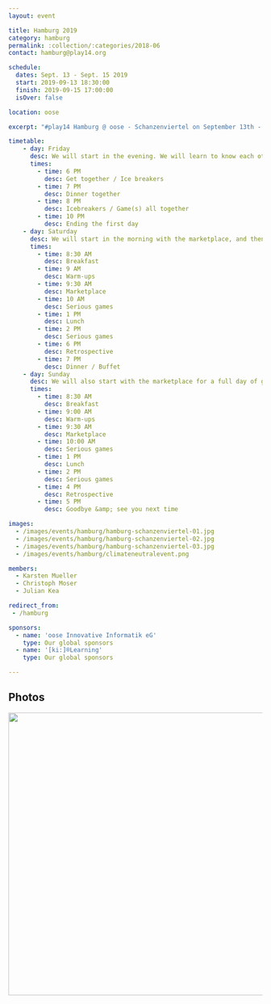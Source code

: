 ```yaml
---
layout: event

title: Hamburg 2019
category: hamburg
permalink: :collection/:categories/2018-06
contact: hamburg@play14.org

schedule:
  dates: Sept. 13 - Sept. 15 2019
  start: 2019-09-13 18:30:00
  finish: 2019-09-15 17:00:00
  isOver: false

location: oose

excerpt: "#play14 Hamburg @ oose - Schanzenviertel on September 13th - September 15th 2019"

timetable:
    - day: Friday
      desc: We will start in the evening. We will learn to know each other and share a nice dinner all together. All times are approximated.
      times:
        - time: 6 PM
          desc: Get together / Ice breakers
        - time: 7 PM
          desc: Dinner together
        - time: 8 PM
          desc: Icebreakers / Game(s) all together
        - time: 10 PM
          desc: Ending the first day
    - day: Saturday
      desc: We will start in the morning with the marketplace, and then we will play games all day long. All times are approximated.
      times:
        - time: 8:30 AM
          desc: Breakfast
        - time: 9 AM
          desc: Warm-ups
        - time: 9:30 AM
          desc: Marketplace
        - time: 10 AM
          desc: Serious games
        - time: 1 PM
          desc: Lunch
        - time: 2 PM
          desc: Serious games
        - time: 6 PM
          desc: Retrospective
        - time: 7 PM
          desc: Dinner / Buffet
    - day: Sunday
      desc: We will also start with the marketplace for a full day of games. Whoever needs to catch a plane can leave earlier. All times are approximated.
      times:
        - time: 8:30 AM
          desc: Breakfast
        - time: 9:00 AM
          desc: Warm-ups
        - time: 9:30 AM
          desc: Marketplace
        - time: 10:00 AM
          desc: Serious games
        - time: 1 PM
          desc: Lunch
        - time: 2 PM
          desc: Serious games
        - time: 4 PM
          desc: Retrospective
        - time: 5 PM
          desc: Goodbye &amp; see you next time

images:
  - /images/events/hamburg/hamburg-schanzenviertel-01.jpg
  - /images/events/hamburg/hamburg-schanzenviertel-02.jpg
  - /images/events/hamburg/hamburg-schanzenviertel-03.jpg
  - /images/events/hamburg/climateneutralevent.png

members:
  - Karsten Mueller
  - Christoph Moser
  - Julian Kea

redirect_from:
 - /hamburg

sponsors:
  - name: 'oose Innovative Informatik eG'
    type: Our global sponsors
  - name: '[ki:]®Learning'
    type: Our global sponsors

---
```


## Photos

<a href='https://photos.app.goo.gl/3YRsYkFqHLuBSRyMA' target="_blank">
  <img src='https://lh3.googleusercontent.com/Go8tsH2g1rZ4lss6CxDKCrxRz67WQDUFLqfSVDd2TrOqcMmLsghyFpyXqtywMtymRkjiYRwFXI9HNoNaqr5lGkpP6300TMRDCswvlN8uPI8hWh_dJuOvLMvuyhwCjSmeZba8-K5OK1BqlJyK8NJCZOCKQBccTDbng89VeUPxifH_SizhihXCfGN4UFXYrhT4iWDANc363ofneBo49kczJp_ThLGmK8N4n3uMtDyMybrZTsr99YYBnurKQoLLrvsNZm92-7OgAoTKN4_GUoG_2c7BnJqiEgjtV08SrB3-FPcgn42qJnyVPnb4B3HrLPE2Vlpn105LiREFfXfJMs_jzN1dDCISDgTbmw-h5nHGwy-uLagzRd5G8ZMSjMjznzV1lOuOd9DHfi7zAAAbgr41iok2pqDQdX6nuK9FeK9hdS6N44tZ4Pqvcx2n3WwIUir9MT6iTznFqwkKaA9LyXiqZkvF__Ir_01b8Yd9EJa_DDojINnhAlFnn-hQeE2okNtKqlLdfQSnSwpRtAzA9whH0pIs6MPwyrSjFSstZFj9WUMdeI3xtDOGeWjeV_RFVFDWaDqibmZLp6gITeduSyM6p4iBgcqyM7j42H-tbNQxZyrjHpcDd7-sMVVsqbgwlrKeXWVJXiA3NCW1b9dpjIn5eeLEysu4BtJsk9Bd7wmHiUL5zeEJ0VAq2SW_=w2500-h1875-no' width="560" />
</a>